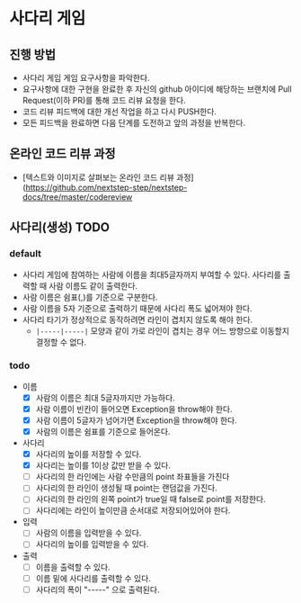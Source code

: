 # 사다리 게임
## 진행 방법
* 사다리 게임 게임 요구사항을 파악한다.
* 요구사항에 대한 구현을 완료한 후 자신의 github 아이디에 해당하는 브랜치에 Pull Request(이하 PR)를 통해 코드 리뷰 요청을 한다.
* 코드 리뷰 피드백에 대한 개선 작업을 하고 다시 PUSH한다.
* 모든 피드백을 완료하면 다음 단계를 도전하고 앞의 과정을 반복한다.

## 온라인 코드 리뷰 과정
* [텍스트와 이미지로 살펴보는 온라인 코드 리뷰 과정](https://github.com/nextstep-step/nextstep-docs/tree/master/codereview

## 사다리(생성) TODO

### default

- 사다리 게임에 참여하는 사람에 이름을 최대5글자까지 부여할 수 있다. 사다리를 출력할 때 사람 이름도 같이 출력한다.
- 사람 이름은 쉼표(,)를 기준으로 구분한다.
- 사람 이름을 5자 기준으로 출력하기 때문에 사다리 폭도 넓어져야 한다.
- 사다리 타기가 정상적으로 동작하려면 라인이 겹치지 않도록 해야 한다.
    - `|-----|-----|` 모양과 같이 가로 라인이 겹치는 경우 어느 방향으로 이동할지 결정할 수 없다.

### todo

- 이름
  - [x] 사람의 이름은 최대 5글자까지만 가능하다.
  - [x] 사람 이름이 빈칸이 들어오면 Exception을 throw해야 한다.
  - [x] 사람 이름이 5글자가 넘어가면 Exception을 throw해야 한다.
  - [x] 사람의 이름은 쉼표를 기준으로 들어온다.
- 사다리
  - [x] 사다리의 높이를 저장할 수 있다.
  - [x] 사다리는 높이를 1이상 값만 받을 수 있다.
  - [ ] 사다리의 한 라인에는 사람 수만큼의 point 좌표들을 가진다
  - [ ] 사다리의 한 라인이 생성될 때 point는 랜덤값을 가진다.
  - [ ] 사다리의 한 라인의 왼쪽 point가 true일 때 false로 point를 저장한다.
  - [ ] 사다리에는 라인이 높이만큼 순서대로 저장되어있어야 한다.
- 입력
  - [ ] 사람의 이름을 입력받을 수 있다.
  - [ ] 사다리의 높이를 입력받을 수 있다.
- 출력
  - [ ] 이름을 출력할 수 있다.
  - [ ] 이름 밑에 사다리를 출력할 수 있다.
  - [ ] 사다리의 폭이 "-----" 으로 출력된다.